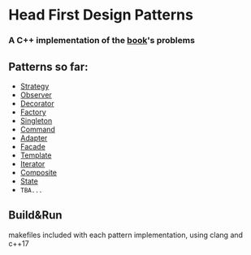 # Head First Design Patterns
### A C++ implementation of the [book](https://www.oreilly.com/library/view/head-first-design/0596007124/)'s problems

## Patterns so far:
- [Strategy](Strategy)
- [Observer](Observer)
- [Decorator](Decorator)
- [Factory](Factory)
- [Singleton](Singleton)
- [Command](Command)
- [Adapter](Adapter)
- [Facade](Facade)
- [Template](Template)
- [Iterator](Iterator)
- [Composite](Composite)
- [State](State)
- `TBA...`

## Build&Run
makefiles included with each pattern implementation, using clang and c++17
